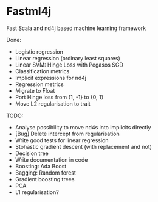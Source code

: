 # Fastml4j
Fast Scala and nd4j based machine learning framework

Done:
* Logistic regression
* Linear regression (ordinary least squares)
* Linear SVM: Hinge Loss with Pegasos SGD
* Classification metrics
* Implicit expressions for nd4j
* Regression metrics
* Migrate to Float 
* Port Hinge loss from {1, -1} to {0, 1}
* Move L2 regularisation to trait

TODO:

* Analyse possibility to move nd4s into implicits directly 
* [Bug] Delete intercept from regularisation
* Write good tests for linear regression
* Stohastic gradient descent (with replacement and not)
* Decision tree
* Write documentation in code
* Boosting: Ada Boost
* Bagging: Random forest
* Gradient boosting trees
* PCA
* L1  regularisation? 
